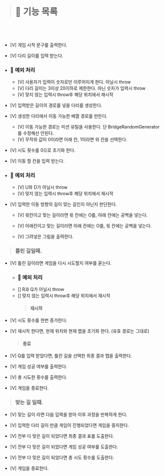 > # 🚀 기능 목록

<br><br>

> ###

- [V] 게임 시작 문구를 출력한다.
- [V] 다리 길이를 입력 받는다.

- ### 🚨 예외 처리

  - [V] 사용자가 입력이 숫자로만 이루어지게 한다. 아닐시 throw
  - [V] 다리 길이는 3이상 20이하로 제한한다. 아닌 숫자가 입력시 throw
  - [V] 맞지 않는 입력시 throw후 해당 위치에서 재시작

- [V] 입력받은 길이의 경로를 넣을 다리를 생성한다.
- [V] 생성한 다리에서 이동 가능한 배열 경로를 만든다.
  - [V] 이동 가능한 경로는 미션 유틸을 사용한다. 단 BridgeRandomGenerator를 수정해선 안된다.
  - [V] 무작위 값이 0이라면 아래 칸, 1이라면 위 칸을 선택한다.
- [V] 시도 횟수를 0으로 초기화 한다.
- [V] 이동 할 칸을 입력 받는다.
- ### 🚨 예외 처리

  - [V] U와 D가 아닐시 throw
  - [V] 맞지 않는 입력시 throw후 해당 위치에서 재시작

- [V] 입력한 이동 방향의 길이 맞는 길인지 아닌지 판단한다.

  - [V] 윗칸이고 맞는 길이라면 윗 칸에는 O를, 아래 칸에는 공백을 넣는다.
  - [V] 아래칸이고 맞는 길이라면 아래 칸에는 O를, 윗 칸에는 공백을 넣는다.

  - [V] 그려넣은 그림을 출력한다.

> ### 틀린 길일때.

- [V] 틀린 길이라면 게임을 다시 시도할지 여부를 묻는다.

  - ### 🚨 예외 처리
  - [] R과 Q가 아닐시 throw
  - [] 맞지 않는 입력시 throw후 해당 위치에서 재시작
    > #### 재시작

- [V] 시도 횟수를 한번 증가한다.
- [V] 재시작 한다면, 현재 위치와 현재 맵을 초기화 한다. (유효 경로는 그대로)
  > #### 종료
- [V] Q를 입력 받았다면, 틀린 길을 선택한 최종 결과 맵을 출력한다.
- [V] 게임 성공 여부를 출력한다.
- [V] 총 시도한 횟수를 출력한다.
- [V] 게임을 종료한다.

> ### 맞는 길 일때.

- [V] 맞는 길이 라면 다음 입력을 받아 이후 과정을 반복하게 한다.

- [V] 입력한 다리 길이 만큼 게임이 진행되었다면 게임을 중지한다.
- [V] 전부 다 맞은 길이 되었다면 최종 결과 표를 도출한다.
- [V] 전부 다 맞은 길이 되었다면 게임 성공 여부를 도출한다.
- [V] 전부 다 맞은 길이 되었다면 총 시도 횟수를 도출한다.
- [V] 게임을 종료한다.
